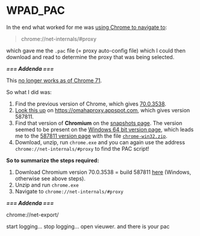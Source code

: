 # WPAD_PAC

In the end what worked for me was [using Chrome to navigate to][2]:

> chrome://net-internals/#proxy

which gave me the `.pac` file (= proxy auto-config file) which I could then download and read to determine the proxy that was being selected.

***=== Addenda ===***

This [no longer works as of Chrome 71][3].

So what I did was:

 1. Find the previous version of Chrome, which gives [70.0.3538][4].
 2. [Look this up][5] on https://omahaproxy.appspot.com, which gives version 587811.
 3. Find that version of **Chromium** on the [snapshots page][6].  The version seemed to be present on the [Windows 64 bit version page][7], which leads me to the [587811 version page][8] with the file [`chrome-win32.zip`][9].
 4. Download, unzip, run `chrome.exe` and you can again use the address `chrome://net-internals/#proxy` to find the PAC script!

**So to summarize the steps required:**

 1. Download Chromium version 70.0.3538 = build 587811 [here][9] (Windows, otherwise see above steps).
 2. Unzip and run `chrome.exe`
 3. Navigate to `chrome://net-internals/#proxy`


***=== Addenda ===***


chrome://net-export/

start logging... stop logging... open vieuwer. and there is your pac




  [1]: https://superuser.com/questions/346372/how-do-i-know-what-proxy-server-im-using
  [2]: https://superuser.com/questions/346372/how-do-i-know-what-proxy-server-im-using#1163035
  [3]: https://stackoverflow.com/questions/22368515/how-to-see-the-proxy-settings-on-windows#30751938
  [4]: https://en.wikipedia.org/wiki/Google_Chrome_version_history
  [5]: https://superuser.com/questions/936432/how-do-i-install-a-previous-version-of-chrome#987935
  [6]: https://commondatastorage.googleapis.com/chromium-browser-snapshots/index.html
  [7]: https://commondatastorage.googleapis.com/chromium-browser-snapshots/index.html?prefix=Win_x64/
  [8]: https://commondatastorage.googleapis.com/chromium-browser-snapshots/index.html?prefix=Win_x64/587811/
  [9]: https://www.googleapis.com/download/storage/v1/b/chromium-browser-snapshots/o/Win_x64%2F587811%2Fchrome-win32.zip?generation=1535669834391189&alt=media
